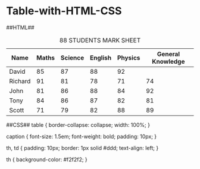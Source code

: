 # Table-with-HTML-CSS
##HTML##
<!DOCTYPE html>
<html>
<head>
  <title>Student Mark Sheet</title>
  <link rel="stylesheet" href="style.css">
</head>
<body>
  <table>
    <caption>88 STUDENTS MARK SHEET</caption>
    <thead>
      <tr>
        <th>Name</th>
        <th>Maths</th>
        <th>Science</th>
        <th>English</th>
        <th>Physics</th>
        <th>General Knowledge</th>
      </tr>
    </thead>
    <tbody>
      <tr>
        <td>David</td>
        <td>85</td>
        <td>87</td>
        <td>88</td>
        <td>92</td>
        <td></td>
      </tr>
      <tr>
        <td>Richard</td>
        <td>91</td>
        <td>81</td>
        <td>78</td>
        <td>71</td>
        <td>74</td>
      </tr>
      <tr>
        <td>John</td>
        <td>81</td>
        <td>86</td>
        <td>88</td>
        <td>84</td>
        <td>92</td>
      </tr>
      <tr>
        <td>Tony</td>
        <td>84</td>
        <td>86</td>
        <td>87</td>
        <td>82</td>
        <td>81</td>
      </tr>
      <tr>
        <td>Scott</td>
        <td>71</td>
        <td>79</td>
        <td>82</td>
        <td>88</td>
        <td>89</td>
      </tr>
    </tbody>
  </table>
</body>
</html>



##CSS##
table {
  border-collapse: collapse;
  width: 100%;
}

caption {
  font-size: 1.5em;
  font-weight: bold;
  padding: 10px;
}

th, td {
  padding: 10px;
  border: 1px solid #ddd;
  text-align: left;
}

th {
  background-color: #f2f2f2;
}
